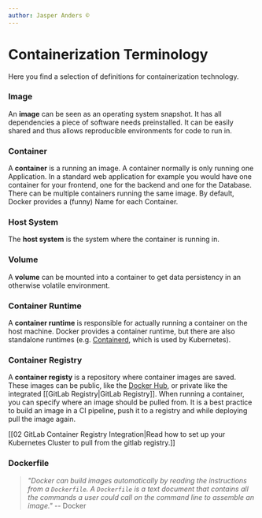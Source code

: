 ```yaml
---
author: Jasper Anders ©
---
```


# Containerization Terminology

Here you find a selection of definitions for containerization technology.

### Image
An **image** can be seen as an operating system snapshot. It has all dependencies a piece of software needs preinstalled. It can be easily shared and thus allows reproducible environments for code to run in.

### Container
A **container** is a running an image. A container normally is only running one Application. In a standard web application for example you would have one container for your frontend, one for the backend and one for the Database. There can be multiple containers running the same image. By default, Docker provides a (funny) Name for each Container.

### Host System
The **host system** is the system where the container is running in.

### Volume
A **volume** can be mounted into a container to get data persistency in an otherwise volatile environment.

### Container Runtime
A **container runtime** is responsible for actually running a container on the host machine. Docker provides a container runtime, but there are also standalone runtimes (e.g. [Containerd](https://containerd.io/), which is used by Kubernetes).

### Container Registry
A **container registy** is a repository where container images are saved. These images can be public, like the [Docker Hub](https://hub.docker.com), or private like the integrated [[GitLab Registry|GitLab Registry]]. When running a container, you can specify where an image should be pulled from. It is a best practice to build an image in a CI pipeline, push it to a registry and while deploying pull the image again.

[[02 GitLab Container Registry Integration|Read how to set up your Kubernetes Cluster to pull from the gitlab registry.]]

### Dockerfile

> _"Docker can build images automatically by reading the instructions from a `Dockerfile`. A `Dockerfile` is a text document that contains all the commands a user could call on the command line to assemble an image."_ -- Docker